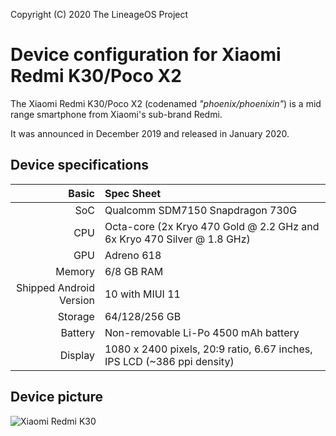 Copyright (C) 2020 The LineageOS Project

Device configuration for Xiaomi Redmi K30/Poco X2
============================================

The Xiaomi Redmi K30/Poco X2 (codenamed _"phoenix/phoenixin"_) is a mid range smartphone from Xiaomi's sub-brand Redmi.

It was announced in December 2019 and released in January 2020.

## Device specifications

Basic   | Spec Sheet
-------:|:-------------------------
SoC     | Qualcomm SDM7150 Snapdragon 730G
CPU     | Octa-core (2x Kryo 470 Gold @ 2.2 GHz and 6x Kryo 470 Silver @ 1.8 GHz)
GPU     | Adreno 618
Memory  | 6/8 GB RAM
Shipped Android Version | 10 with MIUI 11
Storage | 64/128/256 GB
Battery | Non-removable Li-Po 4500 mAh battery
Display | 1080 x 2400 pixels, 20:9 ratio, 6.67 inches, IPS LCD (~386 ppi density)

## Device picture

![Xiaomi Redmi K30](https://cdn.cnbj0.fds.api.mi-img.com/b2c-shopapi-pms/pms_1575882160.38569692.jpg "Xiaomi Redmi K30/Poco X2")
